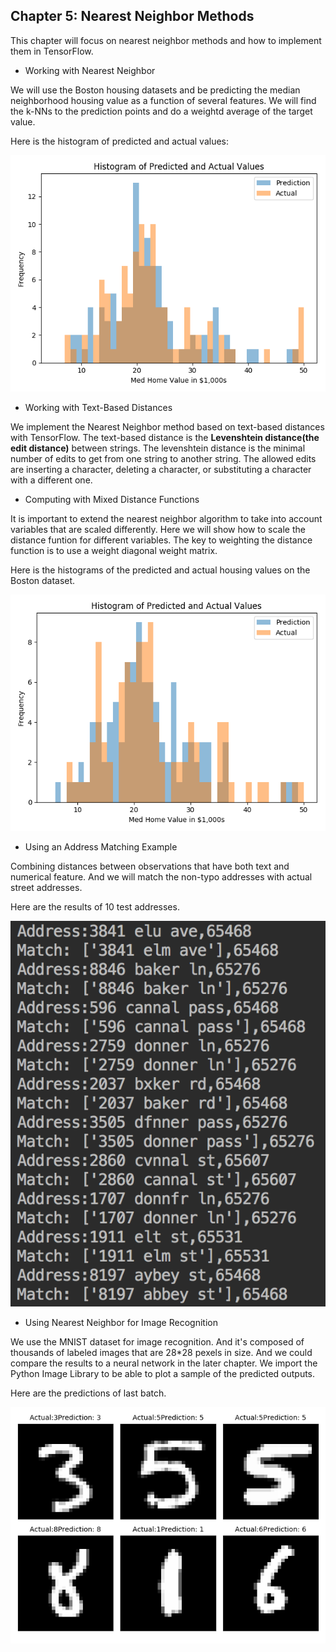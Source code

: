 ## Chapter 5: Nearest Neighbor Methods  

This chapter will focus on nearest neighbor methods and how to implement them in TensorFlow.

* Working with Nearest Neighbor  

We will use the Boston housing datasets and be predicting the median neighborhood housing value as a function of several features. We will find the k-NNs to the prediction points and do a weightd average of the target value.

Here is the histogram of predicted and actual values:  

![HistogramOfPredictedKNN](Image/HistogramOfPredictedKNN.png)

* Working with Text-Based Distances

We implement the Nearest Neighbor method based on text-based distances with TensorFlow. The text-based distance is the **Levenshtein distance(the edit distance)** between strings. The levenshtein distance is the minimal number of edits to get from one string to another string. The allowed edits are inserting a character, deleting a character, or substituting a character with a different one.

* Computing with Mixed Distance Functions  

It is important to extend the nearest neighbor algorithm to take into account variables that are scaled differently. Here we will show how to scale the distance funtion for different variables. The key to weighting the distance function is to use a weight diagonal weight matrix.

Here is the histograms of the predicted and actual housing values on the Boston dataset.

![MixedDistanceFunction](Image/MixedDistanceFunction.png)

* Using an Address Matching Example

Combining distances between observations that have both text and numerical feature. And we will match the non-typo addresses with actual street addresses.

Here are the results of 10 test addresses.

![AddressDistance](Image/AddressDistance.png)

* Using Nearest Neighbor for Image Recognition  

We use the MNIST dataset for image recognition. And it's composed of thousands of labeled images that are 28*28 pexels in size. And we could compare the results to a neural network in the later chapter. We import the Python Image Library to be able to plot a sample of the predicted outputs.  

Here are the predictions of last batch.

![MNISTLastBatchPrediction](Image/MNISTLastBatchPrediction.png)